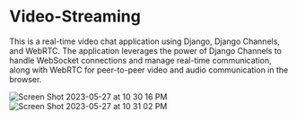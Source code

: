 # Video-Streaming

This is a real-time video chat application using Django, Django Channels, and WebRTC. The application leverages the power of Django Channels to handle WebSocket connections and manage real-time communication, along with WebRTC for peer-to-peer video and audio communication in the browser.

![Screen Shot 2023-05-27 at 10 30 16 PM](https://github.com/dakshgodara2001/Video-Streaming/assets/52131905/a96bfa5e-a328-4380-a073-e354900e41a8)
![Screen Shot 2023-05-27 at 10 31 02 PM](https://github.com/dakshgodara2001/Video-Streaming/assets/52131905/75770d3c-5abe-4309-a84e-628ce52dda5c)


